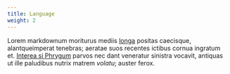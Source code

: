 ```yaml
---
title: Language
weight: 2
---
```


Lorem markdownum moriturus mediis
[longa](http://posse-succidere.com/aduncagelido.php) positas caecisque,
alantqueimperat tenebras; aeratae suos recentes ictibus cornua ingratum et.
[Interea si Phrygum](http://inmunibus-possit.org/haut-quare.html) parvos nec
dant veneratur sinistra vocavit, antiquas ut ille paludibus nutrix matrem
*volatu*; auster ferox.
